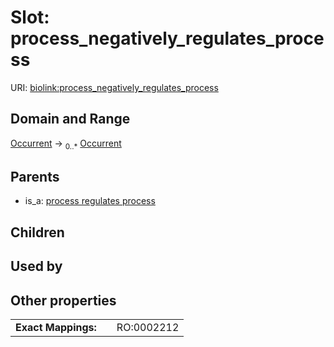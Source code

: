 
# Slot: process_negatively_regulates_process




URI: [biolink:process_negatively_regulates_process](https://w3id.org/biolink/vocab/process_negatively_regulates_process)


## Domain and Range

[Occurrent](Occurrent.md) &#8594;  <sub>0..\*</sub> [Occurrent](Occurrent.md)

## Parents

 *  is_a: [process regulates process](process_regulates_process.md)

## Children


## Used by


## Other properties

|  |  |  |
| --- | --- | --- |
| **Exact Mappings:** | | RO:0002212 |

